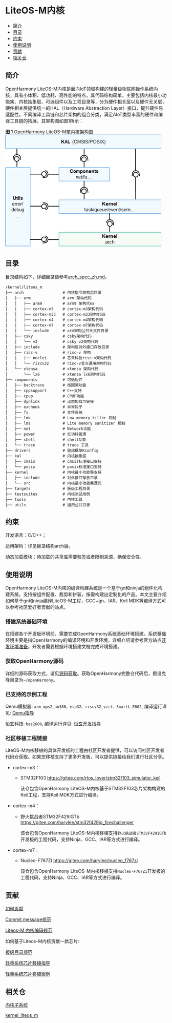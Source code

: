 # LiteOS-M内核<a name="ZH-CN_TOPIC_0000001096757661"></a>

-   [简介](#section11660541593)
-   [目录](#section161941989596)
-   [约束](#section119744591305)
-   [使用说明](#section3732185231214)
-   [贡献](#section1371123476307)
-   [相关仓](#section1371113476307)

## 简介<a name="section11660541593"></a>

OpenHarmony LiteOS-M内核是面向IoT领域构建的轻量级物联网操作系统内核，具有小体积、低功耗、高性能的特点，其代码结构简单，主要包括内核最小功能集、内核抽象层、可选组件以及工程目录等，分为硬件相关层以及硬件无关层，硬件相关层提供统一的HAL（Hardware Abstraction Layer）接口，提升硬件易适配性，不同编译工具链和芯片架构的组合分类，满足AIoT类型丰富的硬件和编译工具链的拓展。其架构图如图1所示：

**图 1**  OpenHarmony LiteOS-M核内核架构图<a name="fig0865152210223"></a>  
![](figures/OpenHarmony-LiteOS-M核内核架构图.png "OpenHarmony-LiteOS-M核内核架构图")

## 目录<a name="section161941989596"></a>

目录结构如下，详细目录请参考[arch_spec_zh.md](arch_spec_zh.md)。

```
/kernel/liteos_m
├── arch                 # 内核指令架构层目录
│   ├── arm              # arm 架构代码
│   │   ├── arm9         # arm9 架构代码
│   │   ├── cortex-m3    # cortex-m3架构代码
│   │   ├── cortex-m33   # cortex-m33架构代码
│   │   ├── cortex-m4    # cortex-m4架构代码
│   │   ├── cortex-m7    # cortex-m7架构代码
│   │   └── include      # arm架构公共头文件目录
│   ├── csky             # csky架构代码
│   │   └── v2           # csky v2架构代码
│   ├── include          # 架构层对外接口存放目录
│   ├── risc-v           # risc-v 架构
│   │   ├── nuclei       # 芯来科技risc-v架构代码
│   │   └── riscv32      # risc-v官方通用架构代码
│   └── xtensa           # xtensa 架构代码
│       └── lx6          # xtensa lx6架构代码
├── components           # 可选组件
│   ├── backtrace        # 栈回溯功能
│   ├── cppsupport       # C++支持
│   ├── cpup             # CPUP功能
│   ├── dynlink          # 动态加载与链接
│   ├── exchook          # 异常钩子
│   ├── fs               # 文件系统
│   ├── lmk              # Low memory killer 机制
│   ├── lms              # Lite memory sanitizer 机制
│   ├── net              # Network功能
│   ├── power            # 低功耗管理
│   ├── shell            # shell功能
│   └── trace            # trace 工具
├── drivers              # 驱动框架Kconfig
├── kal                  # 内核抽象层
│   ├── cmsis            # cmsis标准接口支持
│   └── posix            # posix标准接口支持
├── kernel               # 内核最小功能集支持
│   ├── include          # 对外接口存放目录
│   └── src              # 内核最小功能集源码
├── targets              # 板级工程目录
├── testsuites           # 内核测试用例
├── tools                # 内核工具
├── utils                # 通用公共目录
```

## 约束<a name="section119744591305"></a>

开发语言：C/C++；

适用架构：详见目录结构arch层。

动态加载模块：待加载的共享库需要验签或者限制来源，确保安全性。

## 使用说明<a name="section3732185231214"></a>

OpenHarmony
LiteOS-M内核的编译构建系统是一个基于gn和ninja的组件化构建系统，支持按组件配置、裁剪和拼装，按需构建出定制化的产品。本文主要介绍如何基于gn和ninja编译LiteOS-M工程，GCC+gn、IAR、Keil MDK等编译方式可以参考社区爱好者贡献的站点。

### 搭建系统基础环境

在搭建各个开发板环境前，需要完成OpenHarmony系统基础环境搭建。系统基础环境主要是指OpenHarmony的编译环境和开发环境，详细介绍请参考官方站点[开发环境准备](https://gitee.com/openharmony/docs/blob/HEAD/zh-cn/device-dev/quick-start/quickstart-lite-env-setup.md)。开发者需要根据环境搭建文档完成环境搭建。

### 获取OpenHarmony源码

详细的源码获取方式，请见[源码获取](https://gitee.com/openharmony/docs/blob/HEAD/zh-cn/device-dev/get-code/sourcecode-acquire.md)。获取OpenHarmony完整仓代码后，假设克隆目录为`~/openHarmony`。

### 已支持的示例工程

Qemu模拟器: `arm_mps2_an386、esp32、riscv32_virt、SmartL_E802`, 编译运行详见: [Qemu指导](https://gitee.com/openharmony/device_qemu)

恒玄科技: `bes2600`, 编译运行详见: [恒玄开发指导](https://gitee.com/openharmony/device_soc_bestechnic)

### 社区移植工程链接

LiteOS-M内核移植的具体开发板的工程由社区开发者提供，可以访问社区开发者代码仓获取。如果您移植支持了更多开发板，可以提供链接给我们进行社区分享。

-   cortex-m3：

    - STM32F103   https://gitee.com/rtos_lover/stm32f103_simulator_keil

        该仓包含OpenHarmony LiteOS-M内核基于STM32F103芯片架构构建的Keil工程，支持Keil MDK方式进行编译。

-   cortex-m4：

    - 野火挑战者STM32F429IGTb   https://gitee.com/harylee/stm32f429ig_firechallenger

        该仓包含OpenHarmony LiteOS-M内核移植支持`野火挑战者STM32F429IGTb`开发板的工程代码，支持Ninja、GCC、IAR等方式进行编译。

-   cortex-m7：

    - Nucleo-F767ZI   https://gitee.com/harylee/nucleo_f767zi

        该仓包含OpenHarmony LiteOS-M内核移植支持`Nucleo-F767ZI`开发板的工程代码，支持Ninja、GCC、IAR等方式进行编译。

## 贡献<a name="section1371123476307"></a>

[如何贡献](https://gitee.com/openharmony/docs/blob/HEAD/zh-cn/contribute/%E5%8F%82%E4%B8%8E%E8%B4%A1%E7%8C%AE.md)

[Commit message规范](https://gitee.com/openharmony/kernel_liteos_m/wikis/Commit%20message%E8%A7%84%E8%8C%83)

[Liteos-M 内核编码规范](https://gitee.com/openharmony/kernel_liteos_m/wikis/OpenHarmony%E8%BD%BB%E5%86%85%E6%A0%B8%E7%BC%96%E7%A0%81%E8%A7%84%E8%8C%83)

如何基于Liteos-M内核贡献一款芯片:

[板级目录规范](https://gitee.com/openharmony/docs/blob/HEAD/zh-cn/device-dev/porting/porting-chip-board-overview.md)

[轻量系统芯片移植指导](https://gitee.com/openharmony/docs/blob/master/zh-cn/device-dev/porting/porting-minichip.md)

[轻量系统芯片移植案例](https://gitee.com/openharmony/docs/blob/master/zh-cn/device-dev/porting/porting-minichip-cases.md)

## 相关仓<a name="section1371113476307"></a>

[内核子系统](https://gitee.com/openharmony/docs/blob/HEAD/zh-cn/readme/%E5%86%85%E6%A0%B8%E5%AD%90%E7%B3%BB%E7%BB%9F.md)

[kernel\_liteos\_m](https://gitee.com/openharmony/kernel_liteos_m/blob/master/README_zh.md)

